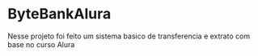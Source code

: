 # ByteBankAlura

Nesse projeto foi feito um sistema basico de transferencia e extrato com base no curso Alura
